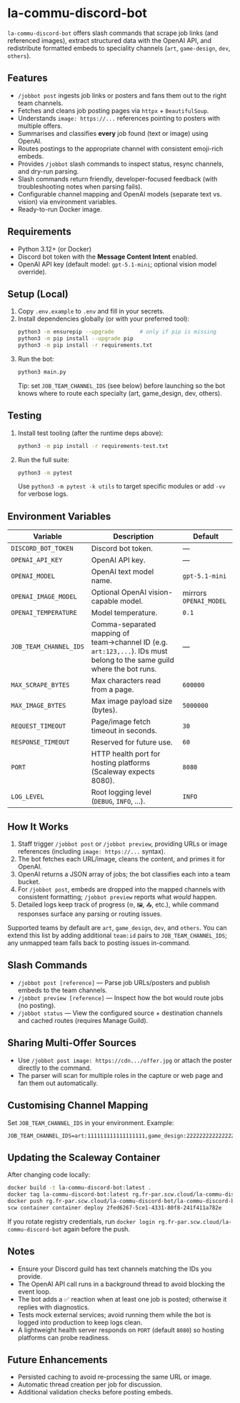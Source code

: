 # la-commu-discord-bot

`la-commu-discord-bot` offers slash commands that scrape job links (and referenced images), extract structured data with the OpenAI API, and redistribute formatted embeds to speciality channels (`art`, `game-design`, `dev`, `others`).

## Features
- `/jobbot post` ingests job links or posters and fans them out to the right team channels.
- Fetches and cleans job posting pages via `httpx` + `BeautifulSoup`.
- Understands `image: https://...` references pointing to posters with multiple offers.
- Summarises and classifies **every** job found (text or image) using OpenAI.
- Routes postings to the appropriate channel with consistent emoji-rich embeds.
- Provides `/jobbot` slash commands to inspect status, resync channels, and dry-run parsing.
- Slash commands return friendly, developer-focused feedback (with troubleshooting notes when parsing fails).
- Configurable channel mapping and OpenAI models (separate text vs. vision) via environment variables.
- Ready-to-run Docker image.

## Requirements
- Python 3.12+ (or Docker)
- Discord bot token with the **Message Content Intent** enabled.
- OpenAI API key (default model: `gpt-5.1-mini`; optional vision model override).

## Setup (Local)
1. Copy `.env.example` to `.env` and fill in your secrets.
2. Install dependencies globally (or with your preferred tool):
   ```bash
   python3 -m ensurepip --upgrade        # only if pip is missing
   python3 -m pip install --upgrade pip
   python3 -m pip install -r requirements.txt
   ```
3. Run the bot:
   ```bash
   python3 main.py
   ```
   Tip: set `JOB_TEAM_CHANNEL_IDS` (see below) before launching so the bot knows where to route each specialty (art, game_design, dev, others).

## Testing
1. Install test tooling (after the runtime deps above):
   ```bash
   python3 -m pip install -r requirements-test.txt
   ```
2. Run the full suite:
   ```bash
   python3 -m pytest
   ```
   Use `python3 -m pytest -k utils` to target specific modules or add `-vv` for verbose logs.

## Environment Variables
| Variable | Description | Default |
| --- | --- | --- |
| `DISCORD_BOT_TOKEN` | Discord bot token. | — |
| `OPENAI_API_KEY` | OpenAI API key. | — |
| `OPENAI_MODEL` | OpenAI text model name. | `gpt-5.1-mini` |
| `OPENAI_IMAGE_MODEL` | Optional OpenAI vision-capable model. | mirrors `OPENAI_MODEL` |
| `OPENAI_TEMPERATURE` | Model temperature. | `0.1` |
| `JOB_TEAM_CHANNEL_IDS` | Comma-separated mapping of team→channel ID (e.g. `art:123,...`). IDs must belong to the same guild where the bot runs. | — |
| `MAX_SCRAPE_BYTES` | Max characters read from a page. | `600000` |
| `MAX_IMAGE_BYTES` | Max image payload size (bytes). | `5000000` |
| `REQUEST_TIMEOUT` | Page/image fetch timeout in seconds. | `30` |
| `RESPONSE_TIMEOUT` | Reserved for future use. | `60` |
| `PORT` | HTTP health port for hosting platforms (Scaleway expects 8080). | `8080` |
| `LOG_LEVEL` | Root logging level (`DEBUG`, `INFO`, ...). | `INFO` |

## How It Works
1. Staff trigger `/jobbot post` or `/jobbot preview`, providing URLs or image references (including `image: https://...` syntax).
2. The bot fetches each URL/image, cleans the content, and primes it for OpenAI.
3. OpenAI returns a JSON array of jobs; the bot classifies each into a team bucket.
4. For `/jobbot post`, embeds are dropped into the mapped channels with consistent formatting; `/jobbot preview` reports what *would* happen.
5. Detailed logs keep track of progress (`🌐`, `🖼️`, `📤`, etc.), while command responses surface any parsing or routing issues.

Supported teams by default are `art`, `game_design`, `dev`, and `others`. You can extend this list by adding additional `team:id` pairs to `JOB_TEAM_CHANNEL_IDS`; any unmapped team falls back to posting issues in-command.

## Slash Commands
- `/jobbot post [reference]` — Parse job URLs/posters and publish embeds to the team channels.
- `/jobbot preview [reference]` — Inspect how the bot would route jobs (no posting).
- `/jobbot status` — View the configured source + destination channels and cached routes (requires Manage Guild).

## Sharing Multi-Offer Sources
- Use `/jobbot post image: https://cdn.../offer.jpg` or attach the poster directly to the command.
- The parser will scan for multiple roles in the capture or web page and fan them out automatically.

## Customising Channel Mapping
Set `JOB_TEAM_CHANNEL_IDS` in your environment. Example:
```
JOB_TEAM_CHANNEL_IDS=art:111111111111111111,game_design:222222222222222222,dev:333333333333333333,others:444444444444444444
```

## Updating the Scaleway Container
After changing code locally:
```bash
docker build -t la-commu-discord-bot:latest .
docker tag la-commu-discord-bot:latest rg.fr-par.scw.cloud/la-commu-discord-bot/la-commu-discord-bot:latest
docker push rg.fr-par.scw.cloud/la-commu-discord-bot/la-commu-discord-bot:latest
scw container container deploy 2fed6267-5ce1-4331-80f8-241f411a782e
```
If you rotate registry credentials, run `docker login rg.fr-par.scw.cloud/la-commu-discord-bot` again before the push.

## Notes
- Ensure your Discord guild has text channels matching the IDs you provide.
- The OpenAI API call runs in a background thread to avoid blocking the event loop.
- The bot adds a ✅ reaction when at least one job is posted; otherwise it replies with diagnostics.
- Tests mock external services; avoid running them while the bot is logged into production to keep logs clean.
- A lightweight health server responds on `PORT` (default `8080`) so hosting platforms can probe readiness.

## Future Enhancements
- Persisted caching to avoid re-processing the same URL or image.
- Automatic thread creation per job for discussion.
- Additional validation checks before posting embeds.
